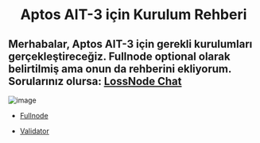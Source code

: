 <h1 align="center">Aptos AIT-3 için Kurulum Rehberi


## Merhabalar, Aptos AIT-3 için gerekli kurulumları gerçekleştireceğiz. Fullnode optional olarak belirtilmiş ama onun da rehberini ekliyorum. Sorularınız olursa: [LossNode Chat](https://t.me/LossNode)
![image](https://user-images.githubusercontent.com/101462877/185744111-0b5a9a78-d8f3-41bb-9ce7-b4f29a587177.png)


- [Fullnode](https://github.com/thisislexar/Aptos-AIT-3/blob/main/fullnode.md)

- [Validator](https://github.com/thisislexar/Aptos-AIT-3/blob/main/validator.md)
